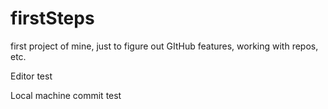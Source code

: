 firstSteps
==========

first project of mine, just to figure out GItHub features, working with repos, etc.

Editor test

Local machine commit test
